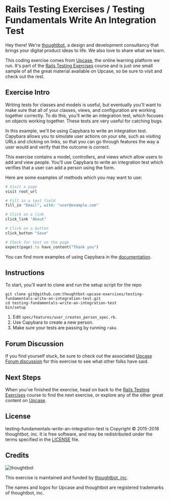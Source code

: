 # Rails Testing Exercises / Testing Fundamentals Write An Integration Test

Hey there! We're [thoughtbot](https://thoughtbot.com), a design and
development consultancy that brings your digital product ideas to life.
We also love to share what we learn.

This coding exercise comes from [Upcase](https://thoughtbot.com/upcase),
the online learning platform we run. It's part of the
[Rails Testing Exercises](https://thoughtbot.com/upcase/rails-testing-exercises) course and is just one small sample of all
the great material available on Upcase, so be sure to visit and check out the rest.

## Exercise Intro

Writing tests for classes and models is useful, but eventually you'll want to make sure that all of your classes, views, and configuration are working together correctly. To do this, you'll write an integration test, which focuses on objects working together. These tests are very useful for catching bugs.

In this example, we'll be using Capybara to write an integration test. Capybara allows you to simulate user actions on your site, such as visiting URLs and clicking on links, so that you can go through features the way a user would and verify that the outcome is correct.

This exercise contains a model, controllers, and views which allow users to add and view people. You'll use Capybara to write an integration test which verifies that a user can add a person using the form.

Here are some examples of methods which you may want to use:

``` ruby
# Visit a page
visit root_url

# Fill in a text field
fill_in "Email", with: "user@example.com"

# Click on a link
click_link "About"

# Click on a button
click_button "Save"

# Check for text on the page
expect(page).to have_content("Thank you")
```

You can find more examples of using Capybara in the [documentation](http://rubydoc.info/github/jnicklas/capybara).

## Instructions

To start, you'll want to clone and run the setup script for the repo

    git clone git@github.com:thoughtbot-upcase-exercises/testing-fundamentals-write-an-integration-test.git
    cd testing-fundamentals-write-an-integration-test
    bin/setup

1. Edit `spec/features/user_creates_person_spec.rb`.
2. Use Capybara to create a new person.
3. Make sure your tests are passing by running `rake`.

## Forum Discussion

If you find yourself stuck, be sure to check out the associated
[Upcase Forum discussion](https://forum.upcase.com/t/testing-fundamentals-write-an-integration-test/4568)
for this exercise to see what other folks have said.

## Next Steps

When you've finished the exercise, head on back to the
[Rails Testing Exercises](https://thoughtbot.com/upcase/rails-testing-exercises) course to find the next exercise,
or explore any of the other great content on
[Upcase](https://thoughtbot.com/upcase).

## License

testing-fundamentals-write-an-integration-test is Copyright © 2015-2018 thoughtbot, inc. It is free software,
and may be redistributed under the terms specified in the
[LICENSE](/LICENSE.md) file.

## Credits

![thoughtbot](https://presskit.thoughtbot.com/assets/images/logo.svg)

This exercise is maintained and funded by
[thoughtbot, inc](http://thoughtbot.com/community).

The names and logos for Upcase and thoughtbot are registered trademarks of
thoughtbot, inc.
